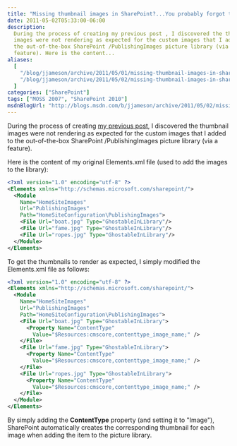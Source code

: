 ```yaml
---
title: "Missing thumbnail images in SharePoint?...You probably forgot to specify the \"ContentType\" property"
date: 2011-05-02T05:33:00-06:00
description:
  During the process of creating my previous post , I discovered the thumbnail
  images were not rendering as expected for the custom images that I added to
  the out-of-the-box SharePoint /PublishingImages picture library (via a
  feature). Here is the content...
aliases:
  [
    "/blog/jjameson/archive/2011/05/01/missing-thumbnail-images-in-sharepoint-you-probably-forgot-to-specify-the-quot-contenttype-quot-property.aspx",
    "/blog/jjameson/archive/2011/05/02/missing-thumbnail-images-in-sharepoint-you-probably-forgot-to-specify-the-quot-contenttype-quot-property.aspx",
  ]
categories: ["SharePoint"]
tags: ["MOSS 2007", "SharePoint 2010"]
msdnBlogUrl: "http://blogs.msdn.com/b/jjameson/archive/2011/05/02/missing-thumbnail-images-in-sharepoint-you-probably-forgot-to-specify-the-quot-contenttype-quot-property.aspx"
---
```


During the process of creating
[my previous post](/blog/jjameson/2011/05/02/web-standards-design-with-sharepoint-part-6),
I discovered the thumbnail images were not rendering as expected for the custom
images that I added to the out-of-the-box SharePoint /PublishingImages picture
library (via a feature).

Here is the content of my original Elements.xml file (used to add the images to
the library):

```XML
<?xml version="1.0" encoding="utf-8" ?>
<Elements xmlns="http://schemas.microsoft.com/sharepoint/">
  <Module
    Name="HomeSiteImages"
    Url="PublishingImages"
    Path="HomeSiteConfiguration\PublishingImages">
    <File Url="boat.jpg" Type="GhostableInLibrary"/>
    <File Url="fame.jpg" Type="GhostableInLibrary"/>
    <File Url="ropes.jpg" Type="GhostableInLibrary"/>
  </Module>
</Elements>
```

To get the thumbnails to render as expected, I simply modified the Elements.xml
file as follows:

```XML
<?xml version="1.0" encoding="utf-8" ?>
<Elements xmlns="http://schemas.microsoft.com/sharepoint/">
  <Module
    Name="HomeSiteImages"
    Url="PublishingImages"
    Path="HomeSiteConfiguration\PublishingImages">
    <File Url="boat.jpg" Type="GhostableInLibrary">
      <Property Name="ContentType"
        Value="$Resources:cmscore,contenttype_image_name;" />
    </File>
    <File Url="fame.jpg" Type="GhostableInLibrary">
      <Property Name="ContentType"
        Value="$Resources:cmscore,contenttype_image_name;" />
    </File>
    <File Url="ropes.jpg" Type="GhostableInLibrary">
      <Property Name="ContentType"
        Value="$Resources:cmscore,contenttype_image_name;" />
    </File>
  </Module>
</Elements>
```

By simply adding the **ContentType** property (and setting it to "Image"),
SharePoint automatically creates the corresponding thumbnail for each image when
adding the item to the picture library.
